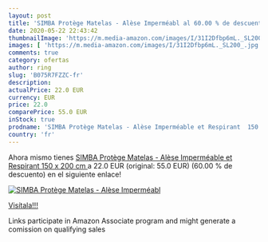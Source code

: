 ```yaml
---
layout: post
title: 'SIMBA Protège Matelas - Alèse Imperméabl al 60.00 % de descuento'
date: 2020-05-22 22:43:42
thumbnailImage: 'https://m.media-amazon.com/images/I/31I2Dfbp6mL._SL200_.jpg'
images: [ 'https://m.media-amazon.com/images/I/31I2Dfbp6mL._SL200_.jpg' ]
comments: true
category: ofertas
author: ring
slug: 'B075R7FZZC-fr'
description:
actualPrice: 22.0 EUR
currency: EUR
price: 22.0
comparePrice: 55.0 EUR
inStock: true
prodname: 'SIMBA Protège Matelas - Alèse Imperméable et Respirant  150 x 200 cm '
country: 'fr'
---
```


Ahora mismo tienes [SIMBA Protège Matelas - Alèse Imperméable et Respirant  150 x 200 cm ](https://www.amazon.fr/dp/B075R7FZZC/?tag=tolees0d-21) a 22.0 EUR (original: 55.0 EUR) (60.00 %  de descuento) en el siguiente enlace!

[![SIMBA Protège Matelas - Alèse Imperméabl](https://m.media-amazon.com/images/I/31I2Dfbp6mL._SL200_.jpg)](https://www.amazon.fr/dp/B075R7FZZC/?tag=tolees0d-21)

[Visítala!!!](https://www.amazon.fr/dp/B075R7FZZC/?tag=tolees0d-21)

Links participate in Amazon Associate program and might generate a comission on qualifying sales
